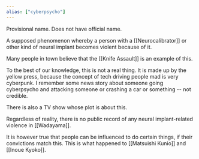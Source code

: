 ```yaml
---
alias: ["cyberpsycho"]
---
```



Provisional name. Does not have official name.


A supposed phenomenon whereby a person with a [[Neurocalibrator]] or other kind of neural implant becomes violent because of it.

Many people in town believe that the [[Knife Assault]] is an example of this.

To the best of our knowledge, this is not a real thing.
It is made up by the yellow press, because the concept of tech driving people mad is very cyberpunk.
I remember some news story about someone going cyberpsycho and attacking someone or crashing a car or something -- not credible.

There is also a TV show whose plot is about this.

Regardless of reality, there is no public record of any neural implant-related violence in [[Wadayama]]. 


It is however true that people can be influenced to do certain things, if their convictions match this.
This is what happened to [[Matsuishi Kunio]] and [[Inoue Kyoko]].